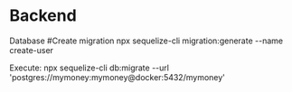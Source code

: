 # Backend


Database
#Create migration
npx sequelize-cli migration:generate  --name create-user

Execute:
npx sequelize-cli db:migrate --url 'postgres://mymoney:mymoney@docker:5432/mymoney'